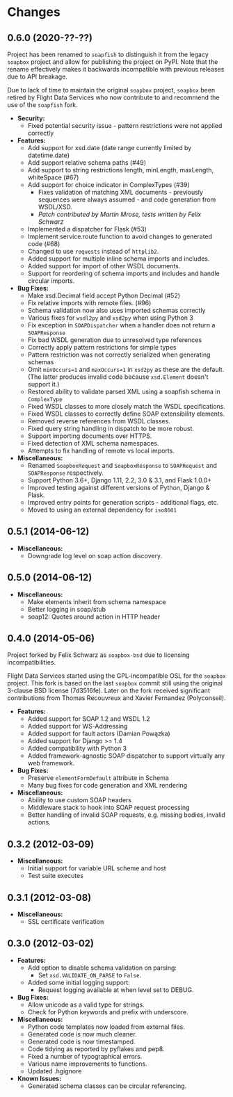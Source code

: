 Changes
=======

0.6.0 (2020-??-??)
------------------

Project has been renamed to `soapfish` to distinguish it from the legacy
`soapbox` project and allow for publishing the project on PyPI. Note that the
rename effectively makes it backwards incompatible with previous releases due
to API breakage.

Due to lack of time to maintain the original `soapbox` project, `soapbox` been
retired by Flight Data Services who now contribute to and recommend the use of
the `soapfish` fork.

- **Security:**
  - Fixed potential security issue - pattern restrictions were not applied correctly
- **Features:**
  - Add support for xsd.date (date range currently limited by datetime.date)
  - Add support relative schema paths (#49)
  - Add support to string restrictions length, minLength, maxLength, whiteSpace (#67)
  - Add support for choice indicator in ComplexTypes (#39)
    - Fixes validation of matching XML documents - previously sequences were always assumed - and code generation from WSDL/XSD.
    - _Patch contributed by Martin Mrose, tests written by Felix Schwarz_
  - Implemented a dispatcher for Flask (#53)
  - Implement service.route function to avoid changes to generated code (#68)
  - Changed to use `requests` instead of `httplib2`.
  - Added support for multiple inline schema imports and includes.
  - Added support for import of other WSDL documents.
  - Support for reordering of schema imports and includes and handle circular imports.
- **Bug Fixes:**
  - Make xsd.Decimal field accept Python Decimal (#52)
  - Fix relative imports with remote files. (#96)
  - Schema validation now also uses imported schemas correctly
  - Various fixes for `wsdl2py` and `xsd2py` when using Python 3
  - Fix exception in `SOAPDispatcher` when a handler does not return a `SOAPResponse`
  - Fix bad WSDL generation due to unresolved type references
  - Correctly apply pattern restrictions for simple types
  - Pattern restriction was not correctly serialized when generating schemas
  - Omit `minOccurs=1` and `maxOccurs=1` in `xsd2py` as these are the default.
    (The latter produces invalid code because `xsd.Element` doesn't support it.)
  - Restored ability to validate parsed XML using a soapfish schema in `ComplexType`
  - Fixed WSDL classes to more closely match the WSDL specifications.
  - Fixed WSDL classes to correctly define SOAP extensibility elements.
  - Removed reverse references from WSDL classes.
  - Fixed query string handling in dispatch to be more robust.
  - Support importing documents over HTTPS.
  - Fixed detection of XML schema namespaces.
  - Attempts to fix handling of remote vs local imports.
- **Miscellaneous:**
  - Renamed `SoapboxRequest` and `SoapboxResponse` to `SOAPRequest` and `SOAPResponse` respectively.
  - Support Python 3.6+, Django 1.11, 2.2, 3.0 & 3.1, and Flask 1.0.0+
  - Improved testing against different versions of Python, Django & Flask.
  - Improved entry points for generation scripts - additional flags, etc.
  - Moved to using an external dependency for `iso8601`

0.5.1 (2014-06-12)
------------------

- **Miscellaneous:**
  - Downgrade log level on soap action discovery.

0.5.0 (2014-06-12)
------------------

- **Miscellaneous:**
  - Make elements inherit from schema namespace
  - Better logging in soap/stub
  - soap12: Quotes around action in HTTP header

0.4.0 (2014-05-06)
------------------

Project forked by Felix Schwarz as `soapbox-bsd` due to licensing incompatibilities.

Flight Data Services started using the GPL-incompatible OSL for the `soapbox`
project. This fork is based on the last `soapbox` commit still using the
original 3-clause BSD license (7d3516fe).  Later on the fork received
significant contributions from Thomas Recouvreux and Xavier Fernandez
(Polyconseil).

- **Features:**
  - Added support for SOAP 1.2 and WSDL 1.2
  - Added support for WS-Addressing
  - Added support for fault actors (Damian Powązka)
  - Added support for Django >= 1.4
  - Added compatibility with Python 3
  - Added framework-agnostic SOAP dispatcher to support virtually any web framework.
- **Bug Fixes:**
  - Preserve `elementFormDefault` attribute in Schema
  - Many bug fixes for code generation and XML rendering
- **Miscellaneous:**
  - Ability to use custom SOAP headers
  - Middleware stack to hook into SOAP request processing
  - Better handling of invalid SOAP requests, e.g. missing bodies, invalid actions.

0.3.2 (2012-03-09)
------------------

- **Miscellaneous:**
  - Initial support for variable URL scheme and host
  - Test suite executes

0.3.1 (2012-03-08)
------------------

- **Miscellaneous:**
  - SSL certificate verification

0.3.0 (2012-03-02)
------------------

- **Features:**
  - Add option to disable schema validation on parsing:
    - Set `xsd.VALIDATE_ON_PARSE` to `False`.
  - Added some initial logging support:
    - Request logging available at when level set to DEBUG.
- **Bug Fixes:**
  - Allow unicode as a valid type for strings.
  - Check for Python keywords and prefix with underscore.
- **Miscellaneous:**
  - Python code templates now loaded from external files.
  - Generated code is now much cleaner.
  - Generated code is now timestamped.
  - Code tidying as reported by pyflakes and pep8.
  - Fixed a number of typographical errors.
  - Various name improvements to functions.
  - Updated .hgignore
- **Known Issues:**
  - Generated schema classes can be circular referencing.
